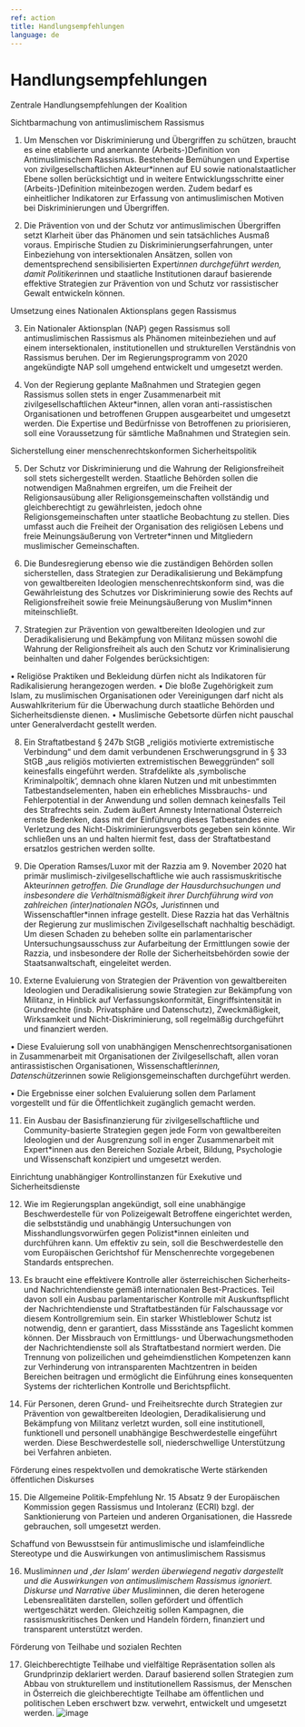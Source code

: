 ```yaml
---
ref: action
title: Handlungsempfehlungen
language: de
---
```


<div class="flex flex--center purple-back">
  <div class="col-lead">
  <h1 class="title-text">Handlungs<wbr>empfehlungen</h1>

  <div class="lead-text">
    <p class="lead-text">Zentrale Handlungsempfehlungen der Koalition

Sichtbarmachung von antimuslimischem Rassismus

1.	Um Menschen vor Diskriminierung und Übergriffen zu schützen, braucht es eine etablierte und anerkannte (Arbeits-)Definition von Antimuslimischem Rassismus. Bestehende Bemühungen und Expertise von zivilgesellschaftlichen Akteur*innen auf EU sowie nationalstaatlicher Ebene sollen berücksichtigt und in weitere Entwicklungsschritte einer (Arbeits-)Definition miteinbezogen werden. Zudem bedarf es einheitlicher Indikatoren zur Erfassung von antimuslimischen Motiven bei Diskriminierungen und Übergriffen. 

2.	Die Prävention von und der Schutz vor antimuslimischen Übergriffen setzt Klarheit über das Phänomen und sein tatsächliches Ausmaß voraus. Empirische Studien zu Diskriminierungserfahrungen, unter Einbeziehung von intersektionalen Ansätzen, sollen von dementsprechend sensibilisierten Expert*innen durchgeführt werden, damit Politiker*innen und staatliche Institutionen darauf basierende effektive Strategien zur Prävention von und Schutz vor rassistischer Gewalt entwickeln können.

Umsetzung eines Nationalen Aktionsplans gegen Rassismus

3.	Ein Nationaler Aktionsplan (NAP) gegen Rassismus soll antimuslimischen Rassismus als Phänomen miteinbeziehen und auf einem intersektionalen, institutionellen und strukturellen Verständnis von Rassismus beruhen. Der im Regierungsprogramm von 2020 angekündigte NAP soll umgehend entwickelt und umgesetzt werden. 

4.	Von der Regierung geplante Maßnahmen und Strategien gegen Rassismus sollen stets in enger Zusammenarbeit mit zivilgesellschaftlichen Akteur*innen, allen voran anti-rassistischen Organisationen und betroffenen Gruppen ausgearbeitet und umgesetzt werden. Die Expertise und Bedürfnisse von Betroffenen zu priorisieren, soll eine Voraussetzung für sämtliche Maßnahmen und Strategien sein. 

Sicherstellung einer menschenrechtskonformen Sicherheitspolitik

5.	Der Schutz vor Diskriminierung und die Wahrung der Religionsfreiheit soll stets sichergestellt werden. Staatliche Behörden sollen die notwendigen Maßnahmen ergreifen, um  die Freiheit der Religionsausübung aller Religionsgemeinschaften vollständig und gleichberechtigt zu gewährleisten, jedoch ohne Religionsgemeinschaften unter staatliche Beobachtung zu stellen. Dies umfasst auch die Freiheit der Organisation des religiösen Lebens und freie Meinungsäußerung von Vertreter*innen und Mitgliedern muslimischer Gemeinschaften.

6.	Die Bundesregierung ebenso wie die zuständigen Behörden sollen sicherstellen, dass Strategien zur Deradikalisierung und Bekämpfung von gewaltbereiten Ideologien menschenrechtskonform sind, was die Gewährleistung des Schutzes vor Diskriminierung sowie des Rechts auf Religionsfreiheit sowie freie Meinungsäußerung von Muslim*innen miteinschließt.

7.	Strategien zur Prävention von gewaltbereiten Ideologien und zur Deradikalisierung und Bekämpfung von Militanz müssen sowohl die Wahrung der Religionsfreiheit als auch den Schutz vor Kriminalisierung beinhalten und daher Folgendes berücksichtigen:

•	Religiöse Praktiken und Bekleidung dürfen nicht als Indikatoren für Radikalisierung herangezogen werden. 
•	Die bloße Zugehörigkeit zum Islam, zu muslimischen Organisationen oder Vereinigungen darf nicht als Auswahlkriterium für die Überwachung durch staatliche Behörden und Sicherheitsdienste dienen.
•	Muslimische Gebetsorte dürfen nicht pauschal unter Generalverdacht gestellt werden.

8.	Ein Straftatbestand § 247b StGB „religiös motivierte extremistische Verbindung“ und dem damit verbundenen Erschwerungsgrund in § 33 StGB „aus religiös motivierten extremistischen Beweggründen“ soll keinesfalls eingeführt werden. Strafdelikte als ‚symbolische Kriminalpoltik‘, demnach ohne klaren Nutzen und mit unbestimmten Tatbestandselementen, haben ein erhebliches Missbrauchs- und Fehlerpotential in der Anwendung und sollen demnach keinesfalls Teil des Strafrechts sein. Zudem äußert Amnesty International Österreich ernste Bedenken, dass mit der Einführung dieses Tatbestandes eine Verletzung des Nicht-Diskriminierungsverbots gegeben sein könnte. Wir schließen uns an und halten hiermit fest, dass der Straftatbestand ersatzlos gestrichen werden sollte.

9.	Die Operation Ramses/Luxor mit der Razzia am 9. November 2020 hat primär muslimisch-zivilgesellschaftliche wie auch rassismuskritische Akteur*innen getroffen. Die Grundlage der Hausdurchsuchungen und insbesondere die Verhältnismäßigkeit ihrer Durchführung wird von zahlreichen (inter)nationalen NGOs, Jurist*innen und Wissenschaftler*innen infrage gestellt. Diese Razzia hat das Verhältnis der Regierung zur muslimischen Zivilgesellschaft nachhaltig beschädigt. Um diesen Schaden zu beheben sollte ein parlamentarischer Untersuchungsausschuss zur Aufarbeitung der Ermittlungen sowie der Razzia, und insbesondere der Rolle der Sicherheitsbehörden sowie der Staatsanwaltschaft, eingeleitet werden.

10.	Externe Evaluierung von Strategien der Prävention von gewaltbereiten Ideologien und Deradikalisierung sowie Strategien zur Bekämpfung von Militanz, in Hinblick auf Verfassungskonformität, Eingriffsintensität in Grundrechte (insb. Privatsphäre und Datenschutz), Zweckmäßigkeit, Wirksamkeit und Nicht-Diskriminierung, soll regelmäßig durchgeführt und finanziert werden. 

•	Diese Evaluierung soll von unabhängigen Menschenrechtsorganisationen in Zusammenarbeit mit Organisationen der Zivilgesellschaft, allen voran antirassistischen Organisationen, Wissenschaftler*innen, Datenschützer*innen sowie Religionsgemeinschaften durchgeführt werden. 

•	Die Ergebnisse einer solchen Evaluierung sollen dem Parlament vorgestellt und für die Öffentlichkeit zugänglich gemacht werden.

11.	Ein Ausbau der Basisfinanzierung für zivilgesellschaftliche und Community-basierte Strategien gegen jede Form von gewaltbereiten Ideologien und der Ausgrenzung soll in enger Zusammenarbeit mit Expert*innen aus den Bereichen Soziale Arbeit, Bildung, Psychologie und Wissenschaft konzipiert und umgesetzt werden. 

Einrichtung unabhängiger Kontrollinstanzen für Exekutive und Sicherheitsdienste

12.	Wie im Regierungsplan angekündigt, soll eine unabhängige Beschwerdestelle für von Polizeigewalt Betroffene eingerichtet werden, die selbstständig und unabhängig Untersuchungen von Misshandlungsvorwürfen gegen Polizist*innen einleiten und durchführen kann. Um effektiv zu sein, soll die Beschwerdestelle den vom Europäischen Gerichtshof für Menschenrechte vorgegebenen Standards entsprechen. 

13.	Es braucht eine effektivere Kontrolle aller österreichischen Sicherheits- und Nachrichtendienste gemäß internationalen Best-Practices. Teil davon soll ein Ausbau parlamentarischer Kontrolle mit Auskunftspflicht der Nachrichtendienste und Straftatbeständen für Falschaussage vor diesem Kontrollgremium sein. Ein starker Whistleblower Schutz ist notwendig, denn er garantiert, dass Missstände ans Tageslicht kommen können. Der Missbrauch von Ermittlungs- und Überwachungsmethoden der Nachrichtendienste soll als Straftatbestand normiert werden. Die Trennung von polizeilichen und geheimdienstlichen Kompetenzen kann zur Verhinderung von intransparenten Machtzentren in beiden Bereichen beitragen und ermöglicht die Einführung eines konsequenten Systems der richterlichen Kontrolle und Berichtspflicht.

14.	Für Personen, deren Grund- und Freiheitsrechte durch Strategien zur Prävention von gewaltbereiten Ideologien, Deradikalisierung und Bekämpfung von Militanz verletzt wurden, soll eine institutionell, funktionell und personell unabhängige Beschwerdestelle eingeführt werden. Diese Beschwerdestelle soll, niederschwellige Unterstützung bei Verfahren anbieten.

Förderung eines respektvollen und demokratische Werte stärkenden öffentlichen Diskurses

15.	Die Allgemeine Politik-Empfehlung Nr. 15 Absatz 9 der Europäischen Kommission gegen Rassismus und Intoleranz (ECRI) bzgl. der Sanktionierung von Parteien und anderen Organisationen, die Hassrede gebrauchen, soll umgesetzt werden. 

Schaffund von Bewusstsein für antimuslimische und islamfeindliche Stereotype und die Auswirkungen von antimuslimischem Rassismus

16.	Muslim*innen und ‚der Islam‘ werden überwiegend negativ dargestellt und die Auswirkungen von antimuslimischem Rassismus ignoriert. Diskurse und Narrative über Muslim*innen, die deren heterogene Lebensrealitäten darstellen, sollen gefördert und öffentlich wertgeschätzt werden. Gleichzeitig sollen Kampagnen, die rassismuskritisches Denken und Handeln fördern, finanziert und transparent unterstützt werden.

Förderung von Teilhabe und sozialen Rechten

17.	Gleichberechtigte Teilhabe und vielfältige Repräsentation sollen als Grundprinzip deklariert werden. Darauf basierend sollen Strategien zum Abbau von strukturellem und institutionellem Rassismus, der Menschen in Österreich die gleichberechtigte Teilhabe am öffentlichen und politischen Leben erschwert bzw. verwehrt, entwickelt und umgesetzt werden. 
![image](https://user-images.githubusercontent.com/25248756/116360179-f262ea80-a7ff-11eb-94b0-c1a73084852a.png)
</p>
  </div></div>
</div>
